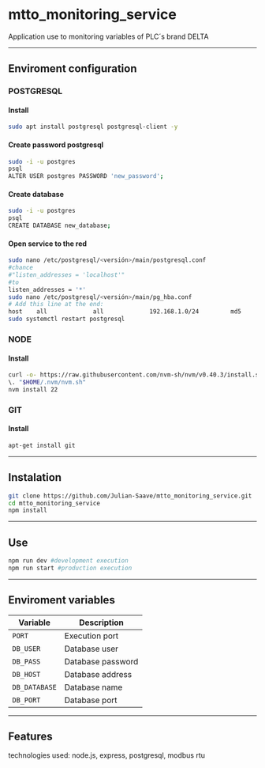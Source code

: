 # mtto_monitoring_service
Application use to monitoring variables of PLC´s brand DELTA

--- 

## Enviroment configuration
### POSTGRESQL
#### Install
```bash
sudo apt install postgresql postgresql-client -y
```
#### Create password postgresql
```bash
sudo -i -u postgres
psql
ALTER USER postgres PASSWORD 'new_password';
```
#### Create database
```bash
sudo -i -u postgres
psql
CREATE DATABASE new_database;
```
#### Open service to the red
```bash
sudo nano /etc/postgresql/<versión>/main/postgresql.conf
#chance 
#"listen_addresses = 'localhost'" 
#to 
listen_addresses = '*'
sudo nano /etc/postgresql/<versión>/main/pg_hba.conf
# Add this line at the end:
host    all             all             192.168.1.0/24         md5
sudo systemctl restart postgresql
```
### NODE
#### Install   
```bash
curl -o- https://raw.githubusercontent.com/nvm-sh/nvm/v0.40.3/install.sh | bash
\. "$HOME/.nvm/nvm.sh"
nvm install 22
```
### GIT
#### Install
```bash
apt-get install git
```
---

## Instalation

```bash
git clone https://github.com/Julian-Saave/mtto_monitoring_service.git
cd mtto_monitoring_service
npm install
```
---

## Use

```bash
npm run dev #development execution
npm run start #production execution
```
---

## Enviroment variables

| Variable      | Description       |
| ------------- | ----------------- |
| `PORT`        | Execution port    |
| `DB_USER`     | Database user     |
| `DB_PASS`     | Database password |
| `DB_HOST`     | Database address  |
| `DB_DATABASE` | Database name     |
| `DB_PORT`     | Database port     |
---

## Features
technologies used: node.js, express, postgresql, modbus rtu
